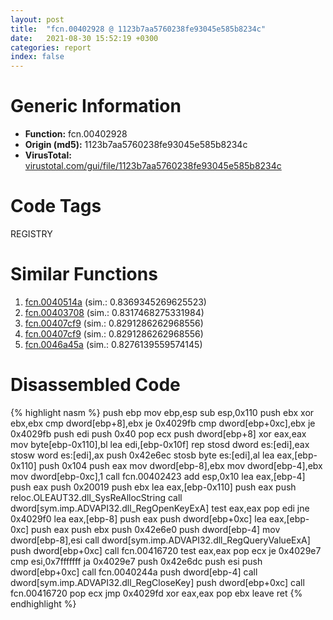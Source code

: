 ```yaml
---
layout: post
title:  "fcn.00402928 @ 1123b7aa5760238fe93045e585b8234c"
date:   2021-08-30 15:52:19 +0300
categories: report
index: false
---
```


# Generic Information
- **Function:** fcn.00402928
- **Origin (md5):** 1123b7aa5760238fe93045e585b8234c
- **VirusTotal:** [virustotal.com/gui/file/1123b7aa5760238fe93045e585b8234c][virustotal_ref]

# Code Tags
<span class="tag" id="REGISTRY">REGISTRY</span>


# Similar Functions

1. [fcn.0040514a][similar_1_ref] (sim.: 0.8369345269625523)
2. [fcn.00403708][similar_2_ref] (sim.: 0.8317468275331984)
3. [fcn.00407cf9][similar_3_ref] (sim.: 0.8291286262968556)
4. [fcn.00407cf9][similar_4_ref] (sim.: 0.8291286262968556)
5. [fcn.0046a45a][similar_5_ref] (sim.: 0.8276139559574145)


# Disassembled Code

{% highlight nasm %}
push ebp
mov ebp,esp
sub esp,0x110
push ebx
xor ebx,ebx
cmp dword[ebp+8],ebx
je 0x4029fb
cmp dword[ebp+0xc],ebx
je 0x4029fb
push edi
push 0x40
pop ecx
push dword[ebp+8]
xor eax,eax
mov byte[ebp-0x110],bl
lea edi,[ebp-0x10f]
rep stosd dword es:[edi],eax
stosw word es:[edi],ax
push 0x42e6ec
stosb byte es:[edi],al
lea eax,[ebp-0x110]
push 0x104
push eax
mov dword[ebp-8],ebx
mov dword[ebp-4],ebx
mov dword[ebp-0xc],1
call fcn.00402423
add esp,0x10
lea eax,[ebp-4]
push eax
push 0x20019
push ebx
lea eax,[ebp-0x110]
push eax
push reloc.OLEAUT32.dll_SysReAllocString
call dword[sym.imp.ADVAPI32.dll_RegOpenKeyExA]
test eax,eax
pop edi
jne 0x4029f0
lea eax,[ebp-8]
push eax
push dword[ebp+0xc]
lea eax,[ebp-0xc]
push eax
push ebx
push 0x42e6e0
push dword[ebp-4]
mov dword[ebp-8],esi
call dword[sym.imp.ADVAPI32.dll_RegQueryValueExA]
push dword[ebp+0xc]
call fcn.00416720
test eax,eax
pop ecx
je 0x4029e7
cmp esi,0x7fffffff
ja 0x4029e7
push 0x42e6dc
push esi
push dword[ebp+0xc]
call fcn.0040244a
push dword[ebp-4]
call dword[sym.imp.ADVAPI32.dll_RegCloseKey]
push dword[ebp+0xc]
call fcn.00416720
pop ecx
jmp 0x4029fd
xor eax,eax
pop ebx
leave 
ret 
{% endhighlight %}


[similar_1_ref]: /report/fcn.0040514a@73677cb40830e94fbfb5483ff33e40b9
[similar_2_ref]: /report/fcn.00403708@1123b7aa5760238fe93045e585b8234c
[similar_3_ref]: /report/fcn.00407cf9@3bf433430f740e75dfaf9134a5696829
[similar_4_ref]: /report/fcn.00407cf9@4bd33f73402d0d03c0318f793884eb34
[similar_5_ref]: /report/fcn.0046a45a@d96761eb00d2d97e2b6f5ffffed0b46a
[virustotal_ref]: https://www.virustotal.com/gui/file/1123b7aa5760238fe93045e585b8234c